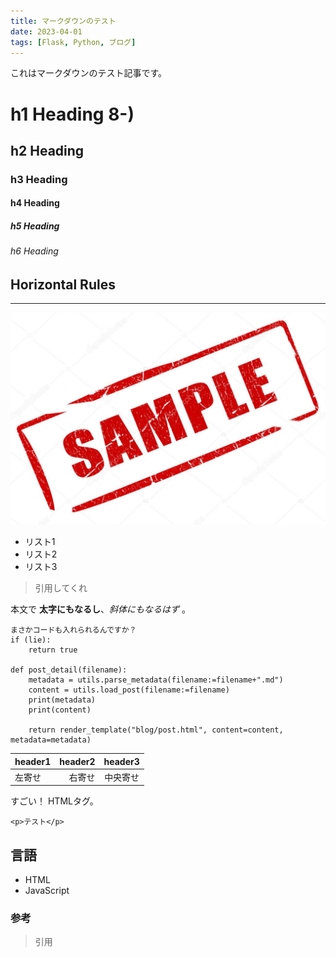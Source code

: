 ```yaml
---
title: マークダウンのテスト
date: 2023-04-01
tags: [Flask, Python, ブログ]
---
```

これはマークダウンのテスト記事です。

# h1 Heading 8-)
## h2 Heading
### h3 Heading
#### h4 Heading
##### h5 Heading
###### h6 Heading

## Horizontal Rules
---

<img alt="picture 1" src="images/sample_image.jpg" />  


* リスト1
* リスト2
* リスト3

> 引用してくれ

本文で **太字にもなるし**、*斜体にもなるはず* 。

```{ python noclasses=True pygments_style='default'}
まさかコードも入れられるんですか？
if (lie):
    return true

def post_detail(filename):
    metadata = utils.parse_metadata(filename:=filename+".md")
    content = utils.load_post(filename:=filename)
    print(metadata)
    print(content)

    return render_template("blog/post.html", content=content, metadata=metadata)
```

| header1 | header2 | header3 |
|:-----------|------------:|:------------:|
| 左寄せ | 右寄せ | 中央寄せ |

すごい！
HTMLタグ。

```{ html noclasses=True pygments_style='default'}
<p>テスト</p>
```

## 言語

* HTML
* JavaScript

### 参考

> 引用
